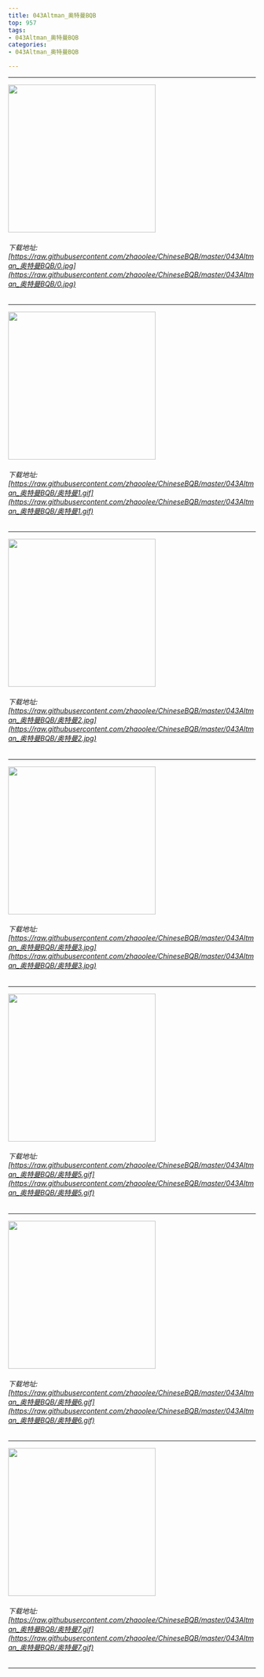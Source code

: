 ```yaml
---
title: 043Altman_奥特曼BQB
top: 957
tags:
- 043Altman_奥特曼BQB
categories:
- 043Altman_奥特曼BQB

---
```


------

<!-- more -->

<img height='300px' style='height:300px;' src=https://raw.githubusercontent.com/zhaoolee/ChineseBQB/master/043Altman_奥特曼BQB/0.jpg /><br/><h6>下载地址: [https://raw.githubusercontent.com/zhaoolee/ChineseBQB/master/043Altman_奥特曼BQB/0.jpg](https://raw.githubusercontent.com/zhaoolee/ChineseBQB/master/043Altman_奥特曼BQB/0.jpg)</h6><hr/><img height='300px' style='height:300px;' src=https://raw.githubusercontent.com/zhaoolee/ChineseBQB/master/043Altman_奥特曼BQB/奥特曼1.gif /><br/><h6>下载地址: [https://raw.githubusercontent.com/zhaoolee/ChineseBQB/master/043Altman_奥特曼BQB/奥特曼1.gif](https://raw.githubusercontent.com/zhaoolee/ChineseBQB/master/043Altman_奥特曼BQB/奥特曼1.gif)</h6><hr/><img height='300px' style='height:300px;' src=https://raw.githubusercontent.com/zhaoolee/ChineseBQB/master/043Altman_奥特曼BQB/奥特曼2.jpg /><br/><h6>下载地址: [https://raw.githubusercontent.com/zhaoolee/ChineseBQB/master/043Altman_奥特曼BQB/奥特曼2.jpg](https://raw.githubusercontent.com/zhaoolee/ChineseBQB/master/043Altman_奥特曼BQB/奥特曼2.jpg)</h6><hr/><img height='300px' style='height:300px;' src=https://raw.githubusercontent.com/zhaoolee/ChineseBQB/master/043Altman_奥特曼BQB/奥特曼3.jpg /><br/><h6>下载地址: [https://raw.githubusercontent.com/zhaoolee/ChineseBQB/master/043Altman_奥特曼BQB/奥特曼3.jpg](https://raw.githubusercontent.com/zhaoolee/ChineseBQB/master/043Altman_奥特曼BQB/奥特曼3.jpg)</h6><hr/><img height='300px' style='height:300px;' src=https://raw.githubusercontent.com/zhaoolee/ChineseBQB/master/043Altman_奥特曼BQB/奥特曼5.gif /><br/><h6>下载地址: [https://raw.githubusercontent.com/zhaoolee/ChineseBQB/master/043Altman_奥特曼BQB/奥特曼5.gif](https://raw.githubusercontent.com/zhaoolee/ChineseBQB/master/043Altman_奥特曼BQB/奥特曼5.gif)</h6><hr/><img height='300px' style='height:300px;' src=https://raw.githubusercontent.com/zhaoolee/ChineseBQB/master/043Altman_奥特曼BQB/奥特曼6.gif /><br/><h6>下载地址: [https://raw.githubusercontent.com/zhaoolee/ChineseBQB/master/043Altman_奥特曼BQB/奥特曼6.gif](https://raw.githubusercontent.com/zhaoolee/ChineseBQB/master/043Altman_奥特曼BQB/奥特曼6.gif)</h6><hr/><img height='300px' style='height:300px;' src=https://raw.githubusercontent.com/zhaoolee/ChineseBQB/master/043Altman_奥特曼BQB/奥特曼7.gif /><br/><h6>下载地址: [https://raw.githubusercontent.com/zhaoolee/ChineseBQB/master/043Altman_奥特曼BQB/奥特曼7.gif](https://raw.githubusercontent.com/zhaoolee/ChineseBQB/master/043Altman_奥特曼BQB/奥特曼7.gif)</h6><hr/>